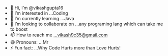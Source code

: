 - 👋 Hi, I’m @vikashgupta16
- 👀 I’m interested in ...Coding
- 🌱 I’m currently learning ...Java
- 💞️ I’m looking to collaborate on ...any programing lang which can take me to boost
- 📫 How to reach me ...vikash9c35@gmail.com
- 😄 Pronouns: ...Mr
- ⚡ Fun fact: ...Why Code Hurts more than Love Hurts!

<!---
vikashgupta16/vikashgupta16 is a ✨ special ✨ repository because its `README.md` (this file) appears on your GitHub profile.
You can click the Preview link to take a look at your changes.
--->
